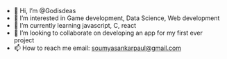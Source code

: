 - 👋 Hi, I’m @Godisdeas
- 👀 I’m interested in Game development, Data Science, Web development
- 🌱 I’m currently learning javascript, C, react
- 💞️ I’m looking to collaborate on developing an app for my first ever project
- 📫 How to reach me email: soumyasankarpaul@gmail.com

<!---
Godisdeas/Godisdeas is a ✨ special ✨ repository because its `README.md` (this file) appears on your GitHub profile.
You can click the Preview link to take a look at your changes.
--->
